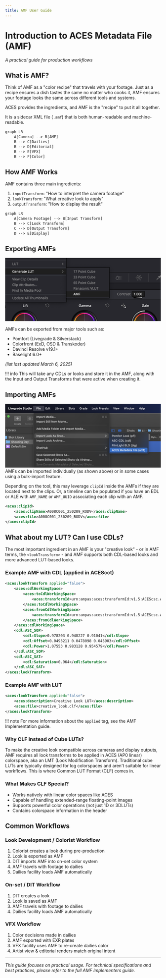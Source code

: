 ```yaml
---
title: AMF User Guide
---
```


# Introduction to ACES Metadata File (AMF)
*A practical guide for production workflows*


## What is AMF?
Think of AMF as a "color recipe" that travels with your footage. Just as a recipe ensures a dish tastes the same no matter who cooks it, AMF ensures your footage looks the same across different tools and systems.

ACES provides the ingredients, and AMF is the "recipe" to put it all together. 

It is a sidecar XML file (`.amf`) that is both human-readable and machine-readable.

```mermaid
graph LR
    A[Camera] --> B[AMF]
    B --> C[Dailies]
    B --> D[Editorial]
    B --> E[VFX]
    B --> F[Color]
```

## How AMF Works
AMF contains three main ingredients:

1. `inputTransform`: "How to interpret the camera footage"
2. `lookTransform`: "What creative look to apply"
3. `outputTransform`: "How to display the result"

```mermaid
graph LR
    A[Camera Footage] --> B[Input Transform]
    B --> C[Look Transform]
    C --> D[Output Transform]
    D --> E[Display]
```

## Exporting AMFs
![Resolve Example](images/resolve_export.png "Resolve Example")

AMFs can be exported from major tools such as:

- Pomfort (Livegrade & Silverstack)
- Colorfront (ExD, OSD & Transkoder)
- Davinci Resolve v19.1+
- Baselight 6.0+

*(list last updated March 6, 2025)*

!!! info
    This will take any CDLs or looks and store it in the AMF, along with the Input and Output Transforms that were active when creating it.


## Importing AMFs
![Pomfort Example](images/pomfort_import.png "Pomfort Example")
AMFs can be imported individually (as shown above) or in some cases using a bulk-import feature.

Depending on the tool, this may leverage `clipId` inside the AMFs if they are located next to the clips. Or, a timeline can be populated if you have an EDL or ALE with `AMF_NAME` or `AMF_UUID` associating each clip with an AMF.

```xml
<aces:clipId>
    <aces:clipName>A008C001_250209_RODV</aces:clipName>
    <aces:file>A008C001_250209_RODV</aces:file>
</aces:clipId>
```

## What about my LUT? Can I use CDLs?
The most important ingredient in an AMF is your "creative look" - or in AMF terms, the `<lookTransform>` - and AMF supports both CDL-based looks and more advanced LUT-based looks.


### Example AMF with CDL (applied in ACEScct)
```xml
<aces:lookTransform applied="false">
    <aces:cdlWorkingSpace>
        <aces:toCdlWorkingSpace>
            <aces:transformId>urn:ampas:aces:transformId:v1.5:ACEScsc.Academy.ACES_to_ACEScct.a1.0.3</aces:transformId>
        </aces:toCdlWorkingSpace>
        <aces:fromCdlWorkingSpace>
            <aces:transformId>urn:ampas:aces:transformId:v1.5:ACEScsc.Academy.ACEScct_to_ACES.a1.0.3</aces:transformId>
        </aces:fromCdlWorkingSpace>
    </aces:cdlWorkingSpace>
    <cdl:ASC_SOP>
        <cdl:Slope>0.978203 0.948227 0.91041</cdl:Slope>
        <cdl:Offset>0.0493211 0.0478098 0.045903</cdl:Offset>
        <cdl:Power>1.07553 0.983128 0.954579</cdl:Power>
    </cdl:ASC_SOP>
    <cdl:ASC_SAT>
        <cdl:Saturation>0.964</cdl:Saturation>
    </cdl:ASC_SAT>
</aces:lookTransform>
```

### Example AMF with LUT
```xml
<aces:lookTransform applied="false">
    <aces:description>Creative Look LUT</aces:description>
    <aces:file>creative_look.clf</aces:file>
</aces:lookTransform>
```

!!! note
    For more information about the `applied` tag, see the AMF Implementation guide. 


### Why CLF instead of Cube LUTs?
To make the creative look compatible across cameras and display outputs, AMF requires all look transforms to be applied in ACES (AP0 linear) colorspace, aka an LMT (Look Modification Transform). Traditional cube LUTs are typically designed for log colorspaces and aren't suitable for linear workflows. This is where Common LUT Format (CLF) comes in.


### What Makes CLF Special?
- Works natively with linear color spaces like ACES
- Capable of handling extended-range floating-point images
- Supports powerful color operations (not just 1D or 3DLUTs)
- Contains colorspace information in the header


## Common Workflows

### Look Development / Colorist Workflow
1. Colorist creates a look during pre-production
2. Look is exported as AMF
3. DIT imports AMF into on-set color system
4. AMF travels with footage to dailies
5. Dailies facility loads AMF automatically

### On-set / DIT Workflow
1. DIT creates a look
2. Look is saved as AMF
3. AMF travels with footage to dailies
4. Dailies facility loads AMF automatically

### VFX Workflow
1. Color decisions made in dailies
2. AMF exported with EXR plates
3. VFX facility uses AMF to re-create dailies color
4. Artist view & editorial renders match original intent

---
*This guide focuses on practical usage. For technical specifications and best practices, please refer to the full AMF Implementers guide.*
